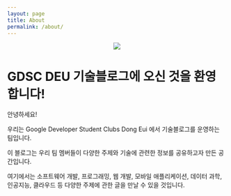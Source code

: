 ```yaml
---
layout: page
title: About
permalink: /about/
---
```


<center><img src="https://github.com/GDSC-DEU/tech-blog/blob/main/assets/img/GDSC%20Logo%20chapter.png?raw=true"></center>

# GDSC DEU 기술블로그에 오신 것을 환영합니다!

안녕하세요!

우리는 Google Developer Student Clubs Dong Eui 에서 기술블로그를 운영하는 팀입니다.

이 블로그는 우리 팀 멤버들이 다양한 주제와 기술에 관련한 정보를 공유하고자 만든 공간입니다.

여기에서는 소프트웨어 개발, 프로그래밍, 웹 개발, 모바일 애플리케이션, 데이터 과학, 인공지능, 클라우드 등 다양한 주제에 관한 글을 만날 수 있을 것입니다.
